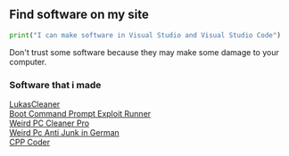 ## Find software on my site

```python
print("I can make software in Visual Studio and Visual Studio Code")
```

Don't trust some software because they may make some damage to your computer.

### Software that i made

[LukasCleaner](https://github.com/LukasTanner/Software/blob/master/LukasCleanerSetup.exe)<br/>
[Boot Command Prompt Exploit Runner](https://github.com/LukasTanner/Software/blob/master/BCPE_Runner.exe)<br/>
[Weird PC Cleaner Pro](https://github.com/LukasTanner/Software/blob/master/PCCleanerPro.exe)<br/>
[Weird Pc Anti Junk in German](https://github.com/LukasTanner/Software/blob/master/PcAntiJunk.exe)<br/>
[CPP Coder](https://github.com/LukasTanner/Software/blob/master/CppCoder.zip)

